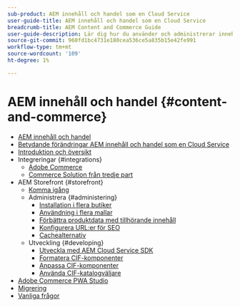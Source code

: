 ```yaml
---
sub-product: AEM innehåll och handel som en Cloud Service
user-guide-title: AEM innehåll och handel som en Cloud Service
breadcrumb-title: AEM Content and Commerce Guide
user-guide-description: Lär dig hur du använder och administrerar innehåll och handel i Experience Manager som en Cloud Service.
source-git-commit: 960fd1bc4731e180cea536ce5a835b15e42fe991
workflow-type: tm+mt
source-wordcount: '109'
ht-degree: 1%

---
```



# AEM innehåll och handel {#content-and-commerce}

+ [AEM innehåll och handel](/help/commerce-cloud/home.md)
+ [Betydande förändringar AEM innehåll och handel som en Cloud Service](changes.md)
+ [Introduktion och översikt](introduction.md)
+ Integreringar {#integrations}
   + [Adobe Commerce](integrating/magento.md)
   + [Commerce Solution från tredje part](integrating/third-party.md)
+ AEM Storefront {#storefront}
   + [Komma igång](getting-started.md)
   + Administrera {#administering}
      + [Installation i flera butiker](configuring/multi-store-setup.md)
      + [Användning i flera mallar](configuring/multi-template-usage.md)
      + [Förbättra produktdata med tillhörande innehåll](configuring/enrich-product-associated-content.md)
      + [Konfigurera URL:er för SEO](configuring/advanced-url-configuration.md)
      + [Cachealternativ](configuring/caching.md)
   + Utveckling {#developing}
      + [Utveckla med AEM Cloud Service SDK](develop.md)
      + [Formatera CIF-komponenter](customizing/style-cif-component.md)
      + [Anpassa CIF-komponenter](customizing/customize-cif-components.md)
      + [Använda CIF-katalogväljare](customizing/use-cif-pickers.md)
+ [Adobe Commerce PWA Studio](/help/commerce-cloud/pwa-studio/getting-started.md)
+ [Migrering](migration.md)
+ [Vanliga frågor](faq.md)
